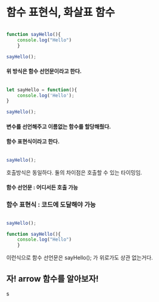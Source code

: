 # 함수 표현식, 화살표 함수

```javascript

function sayHello(){
    console.log("Hello")
    }

sayHello();

```

#### 위 방식은 함수 선언문이라고 한다.

```javascript

let sayHello = function(){
    console.log('Hello');
}

sayHello();

```

#### 변수를 선언해주고 이름없는 함수를 할당해줬다. 
#### 함수 표현식이라고 한다.

```javascript

sayHello();

```

호출방식은 동일하다. 둘의 차이점은 호출할 수 있는 타이밍임.
#### 함수 선언문 : 어디서든 호출 가능
### 함수 표현식 : 코드에 도달해야 가능

```javascript

sayHello();

function sayHello(){
    console.log("Hello")
    }


```

이런식으로 함수 선언문은 sayHello(); 가 위로가도 상관 없는거다.


## 자! arrow 함수를 알아보자!

s

